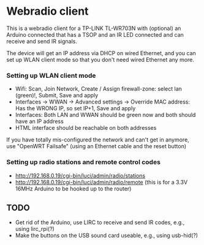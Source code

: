 Webradio client
===============

This is a webradio client for a TP-LINK TL-WR703N with (optional) an Arduino connected that has a TSOP and an IR LED connected and can receive and send IR signals.

The device will get an IP address via DHCP on wired Ethernet, and you can set up WLAN client mode so that you don't need wired Ethernet any more.

### Setting up WLAN client mode

* Wifi: Scan, Join Network, Create / Assign firewall-zone: select lan (green)!, Submit, Save and apply
* Interfaces -> WWAN -> Advanced settings -> Override MAC address: Has the WRONG IP, so set IP+1, Save and apply
* Interfaces: Both LAN and WWAN should be green now and both should have an IP address
* HTML interface should be reachable on both addresses

If you have totally mis-configured the network and can't get in anymore, use "OpenWRT Failsafe" (using an Ethernet cable and the reset button)

### Setting up radio stations and remote control codes
* http://192.168.0.19/cgi-bin/luci/admin/radio/stations
* http://192.168.0.19/cgi-bin/luci/admin/radio/remote (this is for a 3.3V 16MHz Arduino to be hooked up to the router)

TODO
----

* Get rid of the Arduino, use LIRC to receive and send IR codes, e.g., using lirc_rpi(?)
* Make the buttons on the USB sound card useable, e.g., using usb-hid(?)
